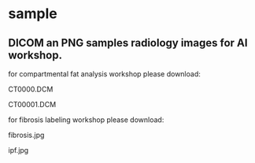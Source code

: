 # sample
DICOM an PNG samples radiology images for AI workshop.
---

for compartmental fat analysis workshop please download:

CT0000.DCM

CT00001.DCM

for fibrosis labeling workshop please download:

fibrosis.jpg

ipf.jpg

